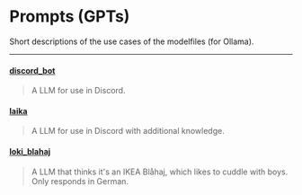 # Prompts (GPTs)

Short descriptions of the use cases of the modelfiles (for Ollama).

---

#### [discord_bot](./discord_bot.modelfile)
> A LLM for use in Discord.

#### [laika](./laika.modelfile)
> A LLM for use in Discord with additional knowledge.

#### [loki_blahaj](./loki_blahaj.modelfile)
> A LLM that thinks it's an IKEA Blåhaj, which likes to cuddle with boys. Only responds in German.

